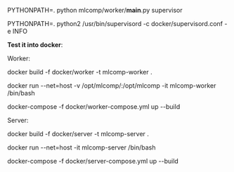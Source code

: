 PYTHONPATH=. python mlcomp/worker/__main__.py supervisor

PYTHONPATH=. python2 /usr/bin/supervisord -c docker/supervisord.conf -e INFO

**Test it into docker**:

Worker: 

docker build -f docker/worker -t mlcomp-worker .

docker run --net=host -v /opt/mlcomp/:/opt/mlcomp -it mlcomp-worker /bin/bash 

docker-compose -f docker/worker-compose.yml up --build

Server:

docker build -f docker/server -t mlcomp-server .

docker run --net=host -it mlcomp-server /bin/bash 

docker-compose -f docker/server-compose.yml up  --build                                                                                                                                                                             